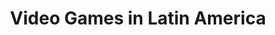---
layout: default
category: session
id: video-games-in-latin-america
title: Video Games in Latin America

day: Saturday
time: 4&colon;30pm - 5&colon;45pm
timeorder: 9
room: Main Space
---
